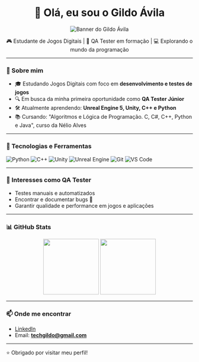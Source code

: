 <h1 align="center">👋 Olá, eu sou o Gildo Ávila</h1>

<p align="center">
  <img src="A_pixel_art_2D_digital_illustration_banner_feature.png" alt="Banner do Gildo Ávila" />
</p>

<p align="center">
  🎮 Estudante de Jogos Digitais | 🧪 QA Tester em formação | 💻 Explorando o mundo da programação
</p>

---

### 🧠 Sobre mim
- 🎓 Estudando Jogos Digitais com foco em **desenvolvimento e testes de jogos**
- 🔍 Em busca da minha primeira oportunidade como **QA Tester Júnior**
- 🛠️ Atualmente aprendendo: **Unreal Engine 5, Unity, C++ e Python**
- 📚 Cursando: "Algoritmos e Lógica de Programação. C, C#, C++, Python e Java", curso da Nélio Alves

---

### 🚀 Tecnologias e Ferramentas
![Python](https://img.shields.io/badge/-Python-3776AB?style=for-the-badge&logo=python&logoColor=white)
![C++](https://img.shields.io/badge/-C++-00599C?style=for-the-badge&logo=c%2B%2B&logoColor=white)
![Unity](https://img.shields.io/badge/-Unity-000000?style=for-the-badge&logo=unity&logoColor=white)
![Unreal Engine](https://img.shields.io/badge/-Unreal%20Engine-0E1128?style=for-the-badge&logo=unrealengine)
![Git](https://img.shields.io/badge/-Git-F05032?style=for-the-badge&logo=git&logoColor=white)
![VS Code](https://img.shields.io/badge/-VS%20Code-007ACC?style=for-the-badge&logo=visual-studio-code&logoColor=white)

---

### 🧪 Interesses como QA Tester
- Testes manuais e automatizados
- Encontrar e documentar bugs 🐞
- Garantir qualidade e performance em jogos e aplicações

---

### 📊 GitHub Stats
<div align="center">
  <img height="150em" src="https://github-readme-stats.vercel.app/api?username=gildoavila&show_icons=true&theme=radical" />
  <img height="150em" src="https://github-readme-stats.vercel.app/api/top-langs/?username=gildoavila&layout=compact&theme=radical"/>
</div>

---

### 📫 Onde me encontrar
- [LinkedIn](www.linkedin.com/in/gildo-ávila-95b9b231a)
- Email: **techgildo@gmail.com**

---

⭐ Obrigado por visitar meu perfil!
